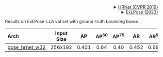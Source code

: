 <!-- [ALGORITHM] -->

<details>
<summary align="right"><a href="http://openaccess.thecvf.com/content_CVPR_2019/html/Sun_Deep_High-Resolution_Representation_Learning_for_Human_Pose_Estimation_CVPR_2019_paper.html">HRNet (CVPR'2019)</a></summary>

```bibtex
@inproceedings{sun2019deep,
  title={Deep high-resolution representation learning for human pose estimation},
  author={Sun, Ke and Xiao, Bin and Liu, Dong and Wang, Jingdong},
  booktitle={Proceedings of the IEEE conference on computer vision and pattern recognition},
  pages={5693--5703},
  year={2019}
}
```

</details>

<!-- [DATASET] -->

<details>
<summary align="right"><a href="http://cg.postech.ac.kr/research/ExLPose/">ExLPose (2023)</a></summary>


```bibtex
@inproceedings{ExLPose_2023_CVPR,
 title={Human Pose Estimation in Extremely Low-Light Conditions},
 author={Sohyun Lee, Jaesung Rim, Boseung Jeong, Geonu Kim, ByungJu Woo, Haechan Lee, Sunghyun Cho, Suha Kwak},
 booktitle={Proceedings of the IEEE/CVF Conference on Computer Vision and Pattern Recognition (CVPR)},
 year={2023}
}
```

</details>

Results on ExLPose-LLA val set with ground-truth bounding boxes

| Arch                                                         | Input Size |  AP   | AP<sup>50</sup> | AP<sup>75</sup> |  AR   | AR<sup>50</sup> |                             ckpt                             |                             log                              |
| :----------------------------------------------------------- | :--------: | :---: | :-------------: | :-------------: | :---: | :-------------: | :----------------------------------------------------------: | :----------------------------------------------------------: |
| [pose_hrnet_w32](/configs/body_2d_keypoint/topdown_heatmap/exlpose/td-hm_hrnet-w32_8xb64-210e_exlpose-256x192.py) |  256x192   | 0.401 |      0.64       |      0.40       | 0.452 |      0.693      | [ckpt](https://download.openmmlab.com/mmpose/v1/body_2d_keypoint/topdown_heatmap/exlpose/td-hm_hrnet-w32_8xb64-210e_exlpose-ll-256x192.pth) | [log](https://download.openmmlab.com/mmpose/v1/body_2d_keypoint/topdown_heatmap/exlpose/td-hm_hrnet-w32_8xb64-210e_exlpose-ll-256x192.json) |
